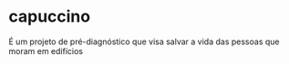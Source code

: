# capuccino
É um projeto de pré-diagnóstico que visa salvar a vida das pessoas que moram em edifícios
